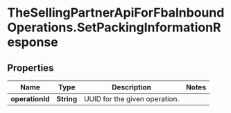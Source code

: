 # TheSellingPartnerApiForFbaInboundOperations.SetPackingInformationResponse

## Properties

Name | Type | Description | Notes
------------ | ------------- | ------------- | -------------
**operationId** | **String** | UUID for the given operation. | 


